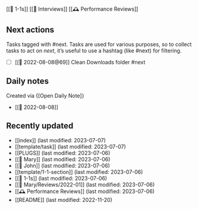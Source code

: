 [[🧑 1-1s]]
[[🎤 Interviews]]
[[🕰️ Performance Reviews]]

## Next actions
Tasks tagged with #next. Tasks are used for various purposes, so to collect tasks to act on _next_, it’s useful to use a hashtag (like #next) for filtering.

<!-- #use [[template/tagged-tasks]] "next" -->
* [ ] [[📅 2022-08-08@69]] Clean Downloads folder #next
<!-- /use -->

## Daily notes
Created via {[Open Daily Note]}

<!-- #query page where name =~ /📅/ order by lastModified desc select name render [[template/page]] -->
* [[📅 2022-08-08]]
<!--/query-->

## Recently updated
<!-- #query page where name != "{{page}}" order by lastModified desc limit 10 render [[template/page]] -->
* [[index]] (last modified: 2023-07-07)
* [[template/task]] (last modified: 2023-07-07)
* [[PLUGS]] (last modified: 2023-07-06)
* [[🧑 Mary]] (last modified: 2023-07-06)
* [[🧑 John]] (last modified: 2023-07-06)
* [[template/1-1-section]] (last modified: 2023-07-06)
* [[🧑 1-1s]] (last modified: 2023-07-06)
* [[🧑 Mary/Reviews/2022-01]] (last modified: 2023-07-06)
* [[🕰️ Performance Reviews]] (last modified: 2023-07-06)
* [[README]] (last modified: 2022-11-20)
<!-- /query -->

